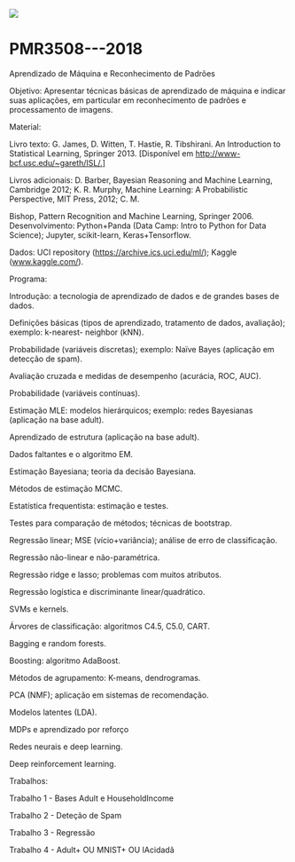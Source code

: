 [![](https://kaggle.com/static/images/open-in-kaggle.svg)](https://www.kaggle.com/pedro2318/code)


# PMR3508---2018

Aprendizado de Máquina e Reconhecimento de Padrões


Objetivo: Apresentar técnicas básicas de aprendizado de máquina e indicar suas aplicações, em particular em reconhecimento de padrões e processamento de imagens.


Material:

Livro texto: G. James, D. Witten, T. Hastie, R. Tibshirani. An Introduction to Statistical Learning, Springer 2013. [Disponível em http://www-bcf.usc.edu/~gareth/ISL/.]

Livros adicionais: D. Barber, Bayesian Reasoning and Machine Learning, Cambridge 2012; K. R. Murphy, Machine Learning: A Probabilistic Perspective, MIT Press, 2012; C. M. 

Bishop, Pattern Recognition and Machine Learning, Springer 2006. Desenvolvimento: Python+Panda (Data Camp: Intro to Python for Data Science); Jupyter, scikit-learn, Keras+Tensorflow.

Dados: UCI repository (https://archive.ics.uci.edu/ml/); Kaggle (www.kaggle.com/).


Programa:

Introdução: a tecnologia de aprendizado de dados e de grandes bases de dados.

Definições básicas (tipos de aprendizado, tratamento de dados, avaliação); exemplo: k-nearest- neighbor (kNN).

Probabilidade (variáveis discretas); exemplo: Naïve Bayes (aplicação em detecção de spam). 

Avaliação cruzada e medidas de desempenho (acurácia, ROC, AUC).

Probabilidade (variáveis contínuas).

Estimação MLE: modelos hierárquicos; exemplo: redes Bayesianas (aplicação na base adult). 

Aprendizado de estrutura (aplicação na base adult).

Dados faltantes e o algoritmo EM.

Estimação Bayesiana; teoria da decisão Bayesiana.

Métodos de estimação MCMC.

Estatística frequentista: estimação e testes.

Testes para comparação de métodos; técnicas de bootstrap.

Regressão linear; MSE (vício+variância); análise de erro de classificação.

Regressão não-linear e não-paramétrica.

Regressão ridge e lasso; problemas com muitos atributos.

Regressão logística e discriminante linear/quadrático.

SVMs e kernels.

Árvores de classificação: algoritmos C4.5, C5.0, CART.

Bagging e random forests.

Boosting: algoritmo AdaBoost.

Métodos de agrupamento: K-means, dendrogramas.

PCA (NMF); aplicação em sistemas de recomendação.

Modelos latentes (LDA).

MDPs e aprendizado por reforço

Redes neurais e deep learning.

Deep reinforcement learning.


Trabalhos:

Trabalho 1 - Bases Adult e HouseholdIncome

Trabalho 2 - Deteção de Spam

Trabalho 3 - Regressão

Trabalho 4 - Adult+ OU MNIST+ OU IAcidadã
